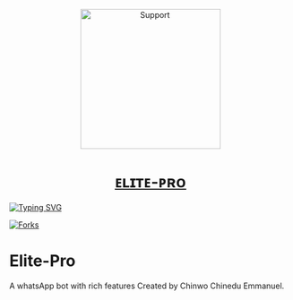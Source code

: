 
</p>
</p>
<p align="center">
  <a href="https://chat.whatsapp.com/GRIeuAnUgk54u2IL5ujUxJ">
    <img alt=Support height="250" src=""> 
    </p>
<h1 align="center">    ᴇʟɪᴛᴇ-ᴘʀᴏ
</h1>
<p align="center"> 
    </p>
    

   [![Typing SVG](https://readme-typing-svg.herokuapp.com?font=Rockstar-ExtraBold&color=F33A6A&lines=WELCOME+TO+ELITE+PRO+MADE+BY;CHINWO+CHINEDU+EMMANUEL;THANKS+FOR+VISITING+MY+REPO)](https://git.io/typing-svg)
   


<p align="left">
  <a href="" target="_blank">
    <img alt="Forks" src="https://img.shields.io/github.com/Elite-Pro-Bot/Elite-Pro/fork" />
  </a>
  

  
  # Elite-Pro
A whatsApp bot with rich features Created by Chinwo Chinedu Emmanuel.
